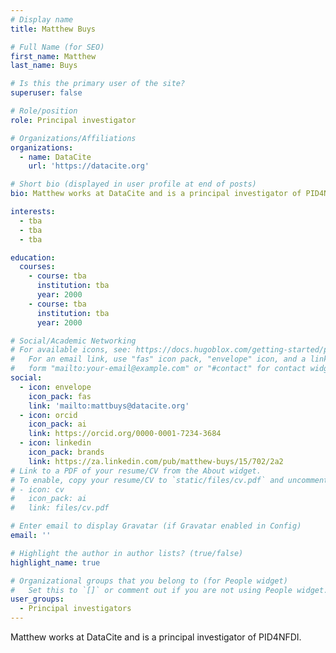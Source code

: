 ```yaml
---
# Display name
title: Matthew Buys

# Full Name (for SEO)
first_name: Matthew
last_name: Buys

# Is this the primary user of the site?
superuser: false

# Role/position
role: Principal investigator

# Organizations/Affiliations
organizations:
  - name: DataCite
    url: 'https://datacite.org'

# Short bio (displayed in user profile at end of posts)
bio: Matthew works at DataCite and is a principal investigator of PID4NFDI.

interests:
  - tba
  - tba
  - tba

education:
  courses:
    - course: tba
      institution: tba
      year: 2000
    - course: tba
      institution: tba
      year: 2000

# Social/Academic Networking
# For available icons, see: https://docs.hugoblox.com/getting-started/page-builder/#icons
#   For an email link, use "fas" icon pack, "envelope" icon, and a link in the
#   form "mailto:your-email@example.com" or "#contact" for contact widget.
social:
  - icon: envelope
    icon_pack: fas
    link: 'mailto:mattbuys@datacite.org'
  - icon: orcid
    icon_pack: ai
    link: https://orcid.org/0000-0001-7234-3684
  - icon: linkedin
    icon_pack: brands
    link: https://za.linkedin.com/pub/matthew-buys/15/702/2a2
# Link to a PDF of your resume/CV from the About widget.
# To enable, copy your resume/CV to `static/files/cv.pdf` and uncomment the lines below.
# - icon: cv
#   icon_pack: ai
#   link: files/cv.pdf

# Enter email to display Gravatar (if Gravatar enabled in Config)
email: ''

# Highlight the author in author lists? (true/false)
highlight_name: true

# Organizational groups that you belong to (for People widget)
#   Set this to `[]` or comment out if you are not using People widget.
user_groups:
  - Principal investigators
---
```


Matthew works at DataCite and is a principal investigator of PID4NFDI.
